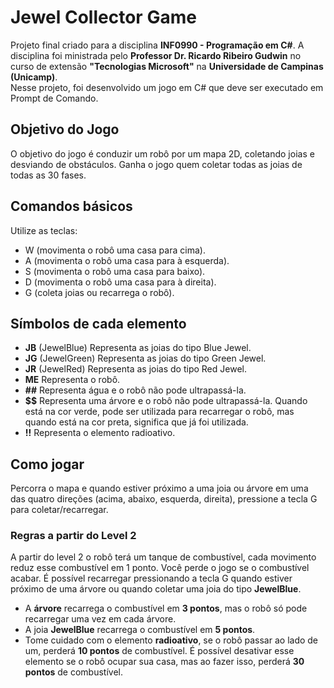 # Jewel Collector Game

Projeto final criado para a disciplina **INF0990 - Programação em C#**.
A disciplina foi ministrada pelo **Professor Dr. Ricardo Ribeiro Gudwin** no curso de extensão **"Tecnologias Microsoft"** na **Universidade de Campinas (Unicamp)**.<br>
Nesse projeto, foi desenvolvido um jogo em C# que deve ser executado em Prompt de Comando.

## Objetivo do Jogo

O objetivo do jogo é conduzir um robô por um mapa 2D, coletando joias e desviando de obstáculos. Ganha o jogo quem coletar todas as joias de todas as 30 fases.
 
 ## Comandos básicos
 
 Utilize as teclas:
 
 - W (movimenta o robô uma casa para cima).
 - A (movimenta o robô uma casa para à esquerda).
 - S (movimenta o robô uma casa para baixo).
 - D (movimenta o robô uma casa para à direita).
 - G (coleta joias ou recarrega o robô).

## Símbolos de cada elemento

- **JB** (JewelBlue) Representa as joias do tipo Blue Jewel.
- **JG** (JewelGreen) Representa as joias do tipo Green Jewel.
- **JR** (JewelRed) Representa as joias do tipo Red Jewel.
- **ME** Representa o robô.
- **\##** Representa água e o robô não pode ultrapassá-la.
- **\$$** Representa uma árvore e o robô não pode ultrapassá-la. Quando está na cor verde, pode ser utilizada para recarregar o robô, mas quando está na cor preta, significa que já foi utilizada.
- **!!** Representa o elemento radioativo.

## Como jogar

Percorra o mapa e quando estiver próximo a uma joia ou árvore em uma das quatro direções (acima, abaixo, esquerda, direita), pressione a tecla G para coletar/recarregar.

### Regras a partir do Level 2

A partir do level 2 o robô terá um tanque de combustível, cada movimento reduz esse combustível em 1 ponto. Você perde o jogo se o combustível acabar.
É possível recarregar pressionando a tecla G quando estiver próximo de uma árvore ou quando coletar uma joia do tipo **JewelBlue**.
- A **árvore** recarrega o combustível em **3 pontos**, mas o robô só pode recarregar uma vez em cada árvore.
- A joia **JewelBlue** recarrega o combustível em **5 pontos**.
- Tome cuidado com o elemento **radioativo**, se o robô passar ao lado de um, perderá **10 pontos** de combustível. É possível desativar esse elemento se o robô ocupar sua casa, mas ao fazer isso, perderá **30 pontos** de combustível.
